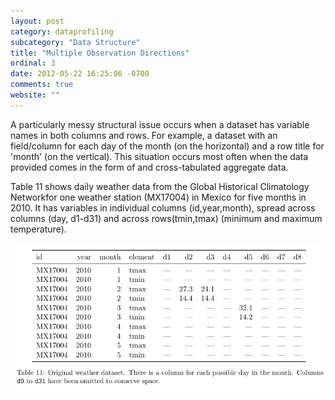```yaml
---
layout: post
category: dataprofiling
subcategory: "Data Structure"
title: "Multiple Observation Directions"
ordinal: 3
date: 2012-05-22 16:25:06 -0700
comments: true
website: ""
---
```

A particularly messy structural issue occurs when a dataset has variable names in both columns and rows. For example, a dataset with an field/column for each day of the month (on the horizontal) and a row title for 'month' (on the vertical). This situation occurs most often when the data provided comes in the form of and cross-tabulated aggregate data.

 Table 11 shows daily weather data from the Global Historical Climatology Networkfor  one  weather  station  (MX17004) in Mexico for five  months in 2010. It has variables in individual columns (id,year,month), spread across columns (day, d1-d31) and across rows(tmin,tmax) (minimum and maximum temperature).

<img src="/images/VariablesInTwoDirections.png" style="border-width:0px;" />
